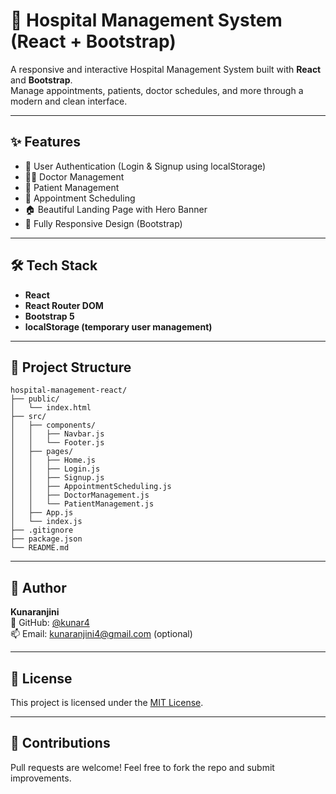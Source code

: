 # 🏥 Hospital Management System (React + Bootstrap)

A responsive and interactive Hospital Management System built with **React** and **Bootstrap**.  
Manage appointments, patients, doctor schedules, and more through a modern and clean interface.

---


## ✨ Features

- 🔐 User Authentication (Login & Signup using localStorage)
- 🧑‍⚕️ Doctor Management
- 🧍 Patient Management
- 📅 Appointment Scheduling
- 🏠 Beautiful Landing Page with Hero Banner
- 📱 Fully Responsive Design (Bootstrap)

---

## 🛠 Tech Stack

- **React**
- **React Router DOM**
- **Bootstrap 5**
- **localStorage (temporary user management)**

---

## 📂 Project Structure

```
hospital-management-react/
├── public/
│   └── index.html
├── src/
│   ├── components/
│   │   ├── Navbar.js
│   │   └── Footer.js
│   ├── pages/
│   │   ├── Home.js
│   │   ├── Login.js
│   │   ├── Signup.js
│   │   ├── AppointmentScheduling.js
│   │   ├── DoctorManagement.js
│   │   └── PatientManagement.js
│   ├── App.js
│   └── index.js
├── .gitignore
├── package.json
└── README.md
```

---

## 🧑 Author

**Kunaranjini**  
📍 GitHub: [@kunar4](https://github.com/kunar4)  
📫 Email: kunaranjini4@gmail.com (optional)

---

## 📝 License

This project is licensed under the [MIT License](LICENSE).

---

## 🤝 Contributions

Pull requests are welcome! Feel free to fork the repo and submit improvements.

